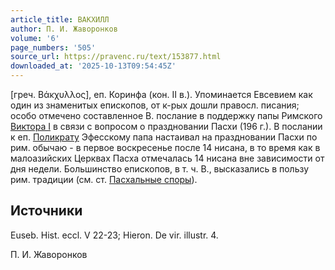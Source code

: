 ```yaml
---
article_title: ВАКХИЛЛ
author: П. И. Жаворонков
volume: '6'
page_numbers: '505'
source_url: https://pravenc.ru/text/153877.html
downloaded_at: '2025-10-13T09:54:45Z'
---
```


[греч. Βάκχυλλος], еп. Коринфа (кон. II в.). Упоминается Евсевием как один из знаменитых епископов, от к-рых дошли правосл. писания; особо отмечено составленное В. послание в поддержку папы Римского [Виктора I](<https://pravenc.ru/text/Виктора I.html>) в связи с вопросом о праздновании Пасхи (196 г.). В послании к еп. [Поликрату](https://pravenc.ru/text/Поликрату.html) Эфесскому папа настаивал на праздновании Пасхи по рим. обычаю - в первое воскресенье после 14 нисана, в то время как в малоазийских Церквах Пасха отмечалась 14 нисана вне зависимости от дня недели. Большинство епископов, в т. ч. В., высказались в пользу рим. традиции (см. ст. [Пасхальные споры](<https://pravenc.ru/text/Пасхальные споры.html>)).

## Источники

Euseb. Hist. eccl. V 22-23; Hieron. De vir. illustr. 4.

П. И. Жаворонков
